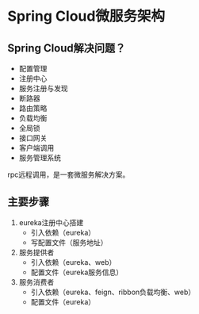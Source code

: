 # Spring Cloud微服务架构 #

## Spring Cloud解决问题？ ##
- 配置管理
- 注册中心
- 服务注册与发现
- 断路器
- 路由策略
- 负载均衡
- 全局锁
- 接口网关
- 客户端调用
- 服务管理系统


rpc远程调用，是一套微服务解决方案。

## 主要步骤 ##
1. eureka注册中心搭建
	- 引入依赖（eureka）
	- 写配置文件（服务地址）
2. 服务提供者
	- 引入依赖（eureka、web）
	- 配置文件（eureka服务信息）
3. 服务消费者
	- 引入依赖（eureka、feign、ribbon负载均衡、web）
	- 配置文件（eureka）
